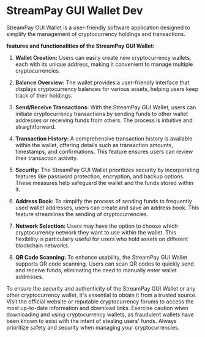 # StreamPay GUI Wallet Dev

StreamPay GUI Wallet is a user-friendly software application designed to simplify the management of cryptocurrency holdings and transactions. 

**features and functionalities of the StreamPay GUI Wallet:**

1. **Wallet Creation:** Users can easily create new cryptocurrency wallets, each with its unique address, making it convenient to manage multiple cryptocurrencies.

2. **Balance Overview:** The wallet provides a user-friendly interface that displays cryptocurrency balances for various assets, helping users keep track of their holdings.

3. **Send/Receive Transactions:** With the StreamPay GUI Wallet, users can initiate cryptocurrency transactions by sending funds to other wallet addresses or receiving funds from others. The process is intuitive and straightforward.

4. **Transaction History:** A comprehensive transaction history is available within the wallet, offering details such as transaction amounts, timestamps, and confirmations. This feature ensures users can review their transaction activity.

5. **Security:** The StreamPay GUI Wallet prioritizes security by incorporating features like password protection, encryption, and backup options. These measures help safeguard the wallet and the funds stored within it.

6. **Address Book:** To simplify the process of sending funds to frequently used wallet addresses, users can create and save an address book. This feature streamlines the sending of cryptocurrencies.

7. **Network Selection:** Users may have the option to choose which cryptocurrency network they want to use within the wallet. This flexibility is particularly useful for users who hold assets on different blockchain networks.

8. **QR Code Scanning:** To enhance usability, the StreamPay GUI Wallet supports QR code scanning. Users can scan QR codes to quickly send and receive funds, eliminating the need to manually enter wallet addresses.

To ensure the security and authenticity of the StreamPay GUI Wallet or any other cryptocurrency wallet, it's essential to obtain it from a trusted source. Visit the official website or reputable cryptocurrency forums to access the most up-to-date information and download links. Exercise caution when downloading and using cryptocurrency wallets, as fraudulent wallets have been known to exist with the intent of stealing users' funds. Always prioritize safety and security when managing your cryptocurrencies.

